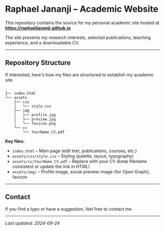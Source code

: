# Raphael Jananji – Academic Website

This repository contains the source for my personal academic site hosted at  
**https://raphaeljananji.github.io**  

The site presents my research interests, selected publications, teaching experience, and a downloadable CV.

---


## Repository Structure
If interested, here's how my files are structured to establish my academic site.

```
.
├── index.html
└── assets
    ├── css
    │   └── style.css
    ├── img
    │   ├── profile.jpg
    │   ├── preview.jpg
    │   └── favicon.png
    └── cv
        └── YourName_CV.pdf
```

**Key files:**
- `index.html` – Main page (edit text, publications, courses, etc.)
- `assets/css/style.css` – Styling (palette, layout, typography)
- `assets/cv/YourName_CV.pdf` – Replace with your CV (keep filename consistent or update the link in HTML)
- `assets/img/` – Profile image, social preview image (for Open Graph), favicon
---


## Contact

If you find a typo or have a suggestion, feel free to contact me.

---

*Last updated: 2024-09-24*
